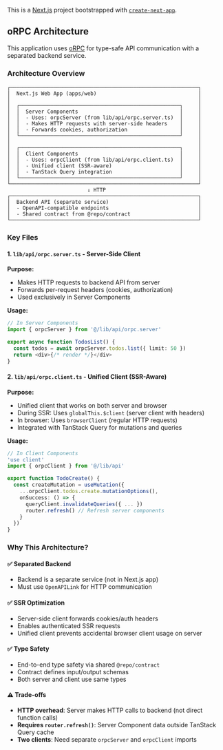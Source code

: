 This is a [Next.js](https://nextjs.org) project bootstrapped with [`create-next-app`](https://nextjs.org/docs/app/api-reference/create-next-app).

## oRPC Architecture

This application uses [oRPC](https://orpc.unnoq.com) for type-safe API communication with a separated backend service.

### Architecture Overview

```
┌─────────────────────────────────────────────────────────────┐
│  Next.js Web App (apps/web)                                 │
│                                                             │
│  ┌────────────────────────────────────────────────────┐     │
│  │  Server Components                                 │     │
│  │  - Uses: orpcServer (from lib/api/orpc.server.ts)  │     │
│  │  - Makes HTTP requests with server-side headers    │     │
│  │  - Forwards cookies, authorization                 │     │
│  └────────────────────────────────────────────────────┘     │
│                                                             │
│  ┌────────────────────────────────────────────────────┐     │
│  │  Client Components                                 │     │
│  │  - Uses: orpcClient (from lib/api/orpc.client.ts)  │     │
│  │  - Unified client (SSR-aware)                      │     │
│  │  - TanStack Query integration                      │     │
│  └────────────────────────────────────────────────────┘     │
└─────────────────────────────────────────────────────────────┘
                          ↓ HTTP
┌─────────────────────────────────────────────────────────────┐
│  Backend API (separate service)                             │
│  - OpenAPI-compatible endpoints                             │
│  - Shared contract from @repo/contract                      │
└─────────────────────────────────────────────────────────────┘
```

### Key Files

#### 1. `lib/api/orpc.server.ts` - Server-Side Client

**Purpose:**
- Makes HTTP requests to backend API from server
- Forwards per-request headers (cookies, authorization)
- Used exclusively in Server Components

**Usage:**
```typescript
// In Server Components
import { orpcServer } from '@/lib/api/orpc.server'

export async function TodosList() {
  const todos = await orpcServer.todos.list({ limit: 50 })
  return <div>{/* render */}</div>
}
```

#### 2. `lib/api/orpc.client.ts` - Unified Client (SSR-Aware)

**Purpose:**
- Unified client that works on both server and browser
- During SSR: Uses `globalThis.$client` (server client with headers)
- In browser: Uses `browserClient` (regular HTTP requests)
- Integrated with TanStack Query for mutations and queries

**Usage:**
```typescript
// In Client Components
'use client'
import { orpcClient } from '@/lib/api'

export function TodoCreate() {
  const createMutation = useMutation({
    ...orpcClient.todos.create.mutationOptions(),
    onSuccess: () => {
      queryClient.invalidateQueries({ ... })
      router.refresh() // Refresh server components
    }
  })
}
```

### Why This Architecture?

#### ✅ Separated Backend
- Backend is a separate service (not in Next.js app)
- Must use `OpenAPILink` for HTTP communication

#### ✅ SSR Optimization
- Server-side client forwards cookies/auth headers
- Enables authenticated SSR requests
- Unified client prevents accidental browser client usage on server

#### ✅ Type Safety
- End-to-end type safety via shared `@repo/contract`
- Contract defines input/output schemas
- Both server and client use same types

#### ⚠️ Trade-offs
- **HTTP overhead**: Server makes HTTP calls to backend (not direct function calls)
- **Requires `router.refresh()`**: Server Component data outside TanStack Query cache
- **Two clients**: Need separate `orpcServer` and `orpcClient` imports
